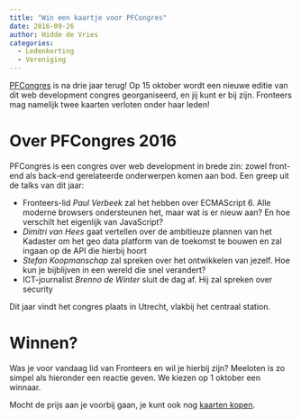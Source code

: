 ```yaml
---
title: "Win een kaartje voor PFCongres"
date: 2016-09-26
author: Hidde de Vries
categories: 
  - Ledenkorting
  - Vereniging
---
```

[PFCongres](http://www.pfcongres.nl/) is na drie jaar terug! Op 15 oktober wordt een nieuwe editie van dit web development congres georganiseerd, en jij kunt er bij zijn. Fronteers mag namelijk twee kaarten verloten onder haar leden!

# Over PFCongres 2016

PFCongres is een congres over web development in brede zin: zowel front-end als back-end gerelateerde onderwerpen komen aan bod. Een greep uit de talks van dit jaar:

* Fronteers-lid *Paul Verbeek* zal het hebben over ECMAScript 6. Alle moderne browsers ondersteunen het, maar wat is er nieuw aan? En hoe verschilt het eigenlijk van JavaScript?
* *Dimitri van Hees* gaat vertellen over de ambitieuze plannen van het Kadaster om het geo data platform van de toekomst te bouwen en zal ingaan op de API die hierbij hoort
* *Stefan Koopmanschap* zal spreken over het ontwikkelen van jezelf. Hoe kun je bijblijven in een wereld die snel verandert?
* ICT-journalist *Brenno de Winter* sluit de dag af. Hij zal spreken over security

Dit jaar vindt het congres plaats in Utrecht, vlakbij het centraal station.

# Winnen?

Was je voor vandaag lid van Fronteers en wil je hierbij zijn? Meeloten is zo simpel als hieronder een reactie geven. We kiezen op 1 oktober een winnaar.

Mocht de prijs aan je voorbij gaan, je kunt ook nog [kaarten kopen](http://www.pfcongres.nl/kaartverkoop/).
